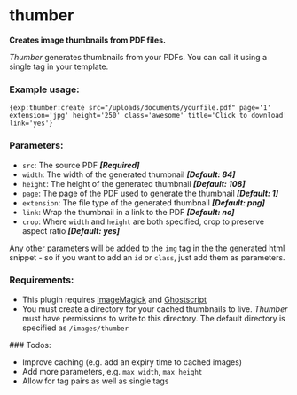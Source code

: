 # thumber

__Creates image thumbnails from PDF files.__

_Thumber_ generates thumbnails from your PDFs. You can call it using a single tag in your template.

### Example usage:

```
{exp:thumber:create src="/uploads/documents/yourfile.pdf" page='1' extension='jpg' height='250' class='awesome' title='Click to download' link='yes'}
```

### Parameters:
 - `src`: The source PDF ___[Required]___
 - `width`: The width of the generated thumbnail ___[Default: 84]___
 - `height`: The height of the generated thumbnail ___[Default: 108]___
 - `page`: The page of the PDF used to generate the thumbnail ___[Default: 1]___
 - `extension`: The file type of the generated thumbnail ___[Default: png]___
 - `link`: Wrap the thumbnail in a link to the PDF ___[Default: no]___
 - `crop`: Where `width` and `height` are both specified, crop to preserve aspect ratio ___[Default: yes]___

Any other parameters will be added to the `img` tag in the the generated html snippet - so if you want to add an `id` or `class`, just add them as parameters.

### Requirements:
 - This plugin requires [ImageMagick](http://www.imagemagick.org/) and [Ghostscript](http://www.ghostscript.com/)
 - You must create a directory for your cached thumbnails to live. _Thumber_ must have permissions to write to this directory. The default directory is specified as `/images/thumber`

### Todos:
 - Improve caching (e.g. add an expiry time to cached images)
 - Add more parameters, e.g. `max_width`, `max_height`
 - Allow for tag pairs as well as single tags